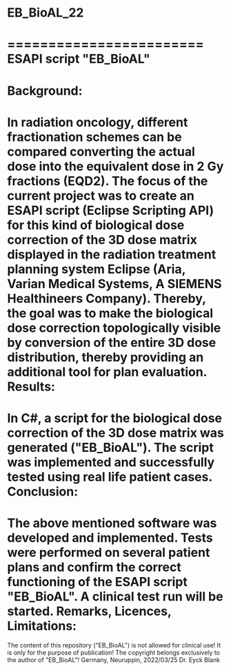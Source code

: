 # EB_BioAL_22

========================
ESAPI script "EB_BioAL"
========================
Background:
===========
In radiation oncology, different fractionation schemes
can be compared converting the actual dose into the equivalent dose in 2 Gy fractions (EQD2).
The focus of the current project was to create an ESAPI script (Eclipse Scripting API)
for this kind of biological dose correction of the 3D dose matrix displayed
in the radiation treatment planning system Eclipse
(Aria, Varian Medical Systems, A SIEMENS Healthineers Company).
Thereby, the goal was to make the biological dose correction topologically visible by conversion
of the entire 3D dose distribution, thereby providing an additional tool for plan evaluation.
Results:
========
In C#, a script for the biological dose correction of the 3D dose matrix was generated ("EB_BioAL").
The script was implemented and successfully tested using real life patient cases.
Conclusion:
===========
The above mentioned software was developed and implemented.
Tests were performed on several patient plans
and confirm the correct functioning of the ESAPI script "EB_BioAL".
A clinical test run will be started.
Remarks, Licences, Limitations:
===============================
The content of this repository ("EB_BioAL") is not allowed for clinical use!
It is only for the purpose of publication!
The copyright belongs exclusively to the author of "EB_BioAL"!
Germany, Neuruppin, 2022/03/25
Dr. Eyck Blank
